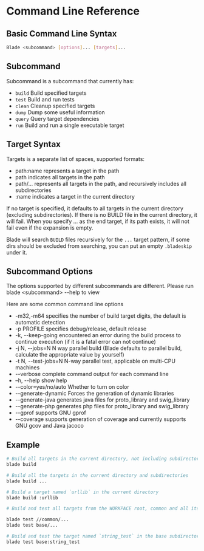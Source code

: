 # Command Line Reference #

## Basic Command Line Syntax ##

```bash
Blade <subcommand> [options]... [targets]...
```

## Subcommand ##

Subcommand is a subcommand that currently has:

* `build` Build specified targets
* `test`  Build and run tests
* `clean` Cleanup specified targets
* `dump`  Dump some useful information
* `query` Query target dependencies
* `run`   Build and run a single executable target

## Target Syntax ##

Targets is a separate list of spaces, supported formats:

* path:name represents a target in the path
* path indicates all targets in the path
* path/... represents all targets in the path, and recursively includes all subdirectories
* :name indicates a target in the current directory

If no target is specified, it defaults to all targets in the current directory (excluding subdirectories). If there is no BUILD file in the current directory, it will fail.
When you specify ... as the end target, if its path exists, it will not fail even if the expansion is empty.

Blade will search `BUILD` files recursively for the `...` target pattern, if some dirs should be
excluded from searching, you can put an empty `.bladeskip` under it.

## Subcommand Options ##

The options supported by different subcommands are different. Please run blade \<subcommand\> --help to view

Here are some common command line options

* -m32,-m64 specifies the number of build target digits, the default is automatic detection
* -p PROFILE specifies debug/release, default release
* -k, --keep-going encountered an error during the build process to continue execution (if it is a fatal error can not continue)
* -j N, --jobs=N N way parallel build (Blade defaults to parallel build, calculate the appropriate value by yourself)
* -t N, --test-jobs=N N-way parallel test, applicable on multi-CPU machines
* --verbose complete command output for each command line
* –h, --help show help
* --color=yes/no/auto Whether to turn on color
* --generate-dynamic Forces the generation of dynamic libraries
* --generate-java generates java files for proto_library and swig_library
* --generate-php generates php files for proto_library and swig_library
* --gprof supports GNU gprof
* --coverage supports generation of coverage and currently supports GNU gcov and Java jacoco

## Example ##

```bash
# Build all targets in the current directory, not including subdirectories
blade build

# Build all the targets in the current directory and subdirectories
blade build ...

# Build a target named `urllib` in the current directory
blade build :urllib

# Build and test all targets from the WORKPACE root, common and all its subdirectories

blade test //common/...
blade test base/...

# Build and test the target named `string_test` in the base subdirectory
blade test base:string_test
```

